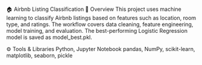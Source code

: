 🏠 Airbnb Listing Classification
📘 Overview
This project uses machine learning to classify Airbnb listings based on features such as location, room type, and ratings. The workflow covers data cleaning, feature engineering, model training, and evaluation. The best-performing Logistic Regression model is saved as model_best.pkl.


⚙️ Tools & Libraries
Python, Jupyter Notebook
pandas, NumPy, scikit-learn, matplotlib, seaborn, pickle
